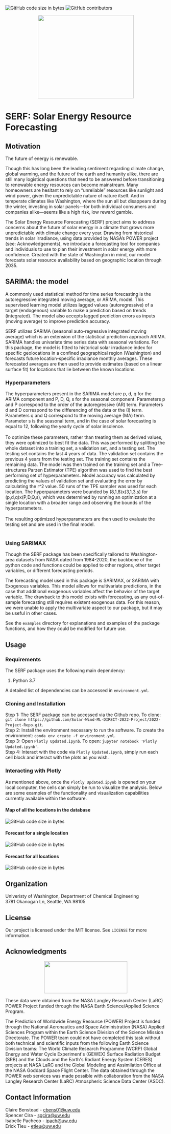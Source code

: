 ![GitHub code size in bytes](https://img.shields.io/github/languages/code-size/Solar-Wind-ML-DIRECT-2022-Project/2022-Project-Repo)
![GitHub contributors](https://img.shields.io/github/contributors-anon/Solar-Wind-ML-DIRECT-2022-Project/2022-Project-Repo)
<p align="center">
  <img width="300" height="260" src="https://github.com/Solar-Wind-ML-DIRECT-2022-Project/2022-Project-Repo/blob/main/serf/serf%20logo.png">
</p>

# SERF: Solar Energy Resource Forecasting 

## Motivation
The future of energy is renewable.

Though this has long been the leading sentiment regarding climate change, global warming, and the future of the earth and humanity alike, there are still many logistical questions that need to be answered before transitioning to renewable energy resources can become mainstream. Many homeowners are hesitant to rely on “unreliable” resources like sunlight and wind power, given the unpredictable nature of nature itself. And in temperate climates like Washington, where the sun all but disappears during the winter, investing in solar panels—for both individual consumers and companies alike—seems like a high risk, low reward gamble.

The Solar Energy Resource Forecasting (SERF) project aims to address concerns about the future of solar energy in a climate that grows more unpredictable with climate change every year. Drawing from historical trends in solar irradiance, using data provided by NASA’s POWER project (see: Acknowledgements), we introduce a forecasting tool for companies and individuals to use to plan their investment in solar energy with more confidence. Created with the state of Washington in mind, our model forecasts solar resource availability based on geographic location through 2035. 


## SARIMA: the model
A commonly used statistical method for time series forecasting is the autoregressive integrated moving average, or ARIMA, model. This supervised learning model utilizes lagged values (autoregressive) of a target (endogenous) variable to make a prediction based on trends (integrated). The model also accepts lagged prediction errors as inputs (moving average) to improve prediction accuracy.

SERF utilizes SARIMA (seasonal auto-regressive integrated moving average) which is an extension of the statistical prediction approach ARIMA. SARIMA handles univariate time series data with seasonal variations. For this package, the model is fitted to historical solar irradiance index for specific geolocations in a confined geographical region (Washington) and forecasts future location-specific irradiance monthly averages. These forecasted averages are then used to provide estimates (based on a linear surface fit) for locations that lie between the known locations.

### Hyperparameters
The hyperparameters present in the SARIMA model are p, d, q for the ARIMA component and P, D, Q, s for the seasonal component. Parameters p and P correspond to the order of the autoregressive (AR) term. Parameters d and D correspond to the differencing of the data or the (I) term. Parameters q and Q correspond to the moving average (MA) term. Parameter s is the seasonal term, and in the case of solar forecasting is equal to 12, following the yearly cycle of solar insolence.<br><br>
To optimize these parameters, rather than treating them as derived values, they were optimized to best fit the data. This was performed by splitting the whole dataset into a training set, a validation set, and a testing set. The testing set contains the last 4 years of data. The validation set contains the previous 4 years from the testing set. The training set contains the remaining data. The model was then trained on the training set and a Tree-structures Parzen Estimator (TPE) algorithm was used to find the best performing set of hyperparameters. Model accuracy was calculated by predicting the values of validation set and evaluating the error by calculating the r^2 value. 50 runs of the TPE sampler was used for each location. The hyperparameters were bounded by (8,1,8)x(3,1,3,s) for (p,d,q)x(P,D,Q,s), which was determined by running an optimization at a single location with a broader range and observing the bounds of the hyperparameters.<br><br>
The resulting optimized hyperparameters are then used to evaluate the testing set and are used in the final model.<br><br>  

### Using SARIMAX

Though the SERF package has been specifically tailored to Washington-area datasets from NASA dated from 1984-2020, the backbone of the python code and functions could be applied to other regions, other target variables, or different forecasting periods. 

The forecasting model used in this package is SARIMAX, or SARIMA with Exogenous variables. This model allows for multivariate predictions, in the case that additional exogenous variables affect the behavior of the target variable. The drawback to this model exists with forecasting, as any out-of-sample forecasting still requires existent exogenous data. For this reason, we were unable to apply the multivariate aspect to our package, but it may be useful in other cases. 

See the ``examples`` directory for explanations and examples of the package functions, and how they could be modified for future use.

## Usage

### Requirements

The SERF package uses the following main dependency:

1. Python 3.7

A detailed list of dependencies can be accessed in ``environment.yml``. 

### Cloning and Installation

Step 1: The SERF package can be accessed via the Github repo. To clone: ``git clone https://github.com/Solar-Wind-ML-DIRECT-2022-Project/2022-Project-Repo.git``. <br>
Step 2: Install the environment necessary to run the software. To create the environment: ``conda env create -f environment.yml``. <br>
Step 3: Open ``Plotly Updated.ipynb``. To open: ``jupyter notebook 'Plotly Updated.ipynb'``. <br>
Step 4: Interact with the code via ``Plotly Updated.ipynb``, simply run each cell block and interact with the plots as you wish.

### Interacting with Plotly
As mentioned above, once the ``Plotly Updated.ipynb`` is opened on your local computer, the cells can simply be run to visualize the analysis. Below are some examples of the functionality and visualization capabilities currently available within the software.

#### Map of all the locations in the database
![GitHub code size in bytes](https://github.com/Solar-Wind-ML-DIRECT-2022-Project/2022-Project-Repo/blob/main/serf/Map.png)
<p align="center">
  

#### Forecast for a single location
![GitHub code size in bytes](https://github.com/Solar-Wind-ML-DIRECT-2022-Project/2022-Project-Repo/blob/main/serf/example%20plots/Kennewick%20yearly%20avg%20line%20plot.png)
<p align="center">


#### Forecast for all locations
![GitHub code size in bytes](https://github.com/Solar-Wind-ML-DIRECT-2022-Project/2022-Project-Repo/blob/main/serf/example%20plots/All%20locations%20yearly%20avg%20line%20plot.png)
<p align="center">


## Organization
Univeristy of Washington, Department of Chemical Engineering <br>
3781 Okanogan Ln, Seattle, WA 98105


## License 
Our project is licensed under the MIT license. See ``LICENSE`` for more information.


## Acknowledgments

<p align="center">
  <img width="260" height="100" src="https://power.larc.nasa.gov/docs/gallery/images/power_logo.png">
</p>

These data were obtained from the NASA Langley Research Center (LaRC) POWER Project funded through the NASA Earth Science/Applied Science Program.

The Prediction of Worldwide Energy Resource (POWER) Project is funded through the National Aeronautics and Space Administration (NASA) Applied Sciences Program within the Earth Science Division of the Science Mission Directorate. The POWER team could not have completed this task without both technical and scientific inputs from the following Earth Science Division teams: The World Climate Research Programme (WCRP) Global Energy and Water Cycle Experiment's (GEWEX) Surface Radiation Budget (SRB) and the Clouds and the Earth's Radiant Energy System (CERES) projects at NASA LaRC and the Global Modeling and Assimilation Office at the NASA Goddard Space Flight Center. The data obtained through the POWER web services was made possible with collaboration from the NASA Langley Research Center (LaRC) Atmospheric Science Data Center (ASDC).


## Contact Information
Claire Benstead - cbens01@uw.edu    <br>
Spencer Cira - sgcira@uw.edu  <br>
Isabelle Pacheco - ipach@uw.edu   <br>
Erick Tieu - etieu@uw.edu    <br>


